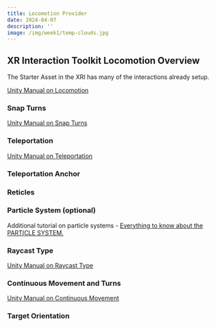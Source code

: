 ```yaml
---
title: Locomotion Provider
date: 2024-04-07
description: ''
image: /img/week1/temp-clouds.jpg
---
```


<script>import VideoEmbed from '$lib/VideoEmbed.svelte'</script>

## XR Interaction Toolkit Locomotion Overview

The Starter Asset in the XRI has many of the interactions already setup.

<VideoEmbed youtube="gTZc9Ic6IoQ"></VideoEmbed>

[Unity Manual on Locomotion](https://docs.unity3d.com/Packages/com.unity.xr.interaction.toolkit@2.6/manual/locomotion.html)

### Snap Turns

<VideoEmbed youtube="fZ4beM_MmfQ"></VideoEmbed>

[Unity Manual on Snap Turns](https://docs.unity3d.com/Packages/com.unity.xr.interaction.toolkit@2.6/manual/locomotion.html#2-add-snap-turn-and-teleportation-capabilities)

### Teleportation

<VideoEmbed youtube="7RVilYU59AU"></VideoEmbed>

[Unity Manual on Teleportation](https://docs.unity3d.com/Packages/com.unity.xr.interaction.toolkit@2.6/manual/locomotion.html#3-create-teleportation-interactables)

### Teleportation Anchor

<VideoEmbed youtube="RmrGkS1xZCk"></VideoEmbed>

### Reticles

<VideoEmbed youtube="ya9KnTsS7S8"></VideoEmbed>

### Particle System (optional)

<VideoEmbed youtube="35RHwY-EYf0"></VideoEmbed>

Additional tutorial on particle systems - [Everything to know about the PARTICLE SYSTEM.](https://www.youtube.com/watch?v=FEA1wTMJAR0)

### Raycast Type

<VideoEmbed youtube="xo3KE8qUPTY"></VideoEmbed>

[Unity Manual on Raycast Type](https://docs.unity3d.com/Packages/com.unity.xr.interaction.toolkit@2.6/manual/locomotion.html#4-configure-line-type)

### Continuous Movement and Turns

<VideoEmbed youtube="5j2wfB0ny98"></VideoEmbed>

[Unity Manual on Continuous Movement](https://docs.unity3d.com/Packages/com.unity.xr.interaction.toolkit@2.6/manual/locomotion.html#continuous-move-provider)

### Target Orientation

<VideoEmbed youtube="q2Fhi0TFIGQ"></VideoEmbed>
